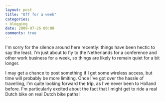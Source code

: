 ```yaml
---
layout: post
title: "Off for a week"
categories:
- blogging
date: 2009-07-26 00:00
comments: true
---
```


<p>I'm sorry for the silence around here recently: things have been hectic to say the least. I'm just about to fly to the Netherlands for a conference and other work business for a week, so things are likely to remain quiet for a bit longer.</p>

<p>I may get a chance to post something if I get some wireless access, but time will probably be more limiting. Once I've got over the hassle of travelling, I'm quite looking forward the trip, as I've never been to Holland before. I'm particularly excited about the fact that I might get to ride a real Dutch bike on real Dutch bike paths!</p>



